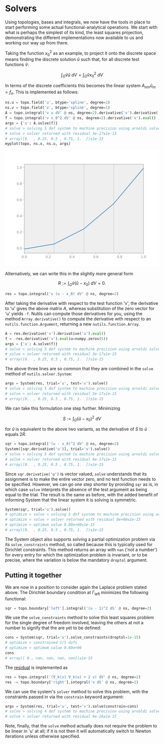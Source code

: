 # Solvers

Using topologies, bases and integrals, we now have the tools in place to start
performing some actual functional-analytical operations. We start with what is
perhaps the simplest of its kind, the least squares projection, demonstrating
the different implementations now available to us and working our way up from
there.

Taking the function $x_0^2$ as an example, to project it onto the discrete
space means finding the discrete solution $\hat{u}$ such that, for all discrete
test functions $\hat{v}$:

$$ \int_Ω \hat v \hat u \ dV = \int_Ω \hat v x_0^2 \ dV $$

In terms of the discrete coefficients this becomes the linear system $A_{nm}
\hat{u}_m = f_n$. This is implemented as follows:

```python
ns.u = topo.field('u', btype='spline', degree=1)
ns.v = topo.field('v', btype='spline', degree=1)
A = topo.integral('v u dV' @ ns, degree=2).derivative('v').derivative('u').eval()
f = topo.integral('v x_0^2 dV' @ ns, degree=2).derivative('v').eval()
args = {'u': A.solve(f)}
# solve > solving 5 dof system to machine precision using arnoldi solver
# solve > solver returned with residual 3e-17±1e-15
# array([0.  , 0.25, 0.5 , 0.75, 1.  ])±1e-15
myplot(topo, ns.x, ns.u, args)
```
![output](tutorial-solvers-fig1.svg)

Alternatively, we can write this in the slightly more general form

$$ R := \int_Ω \hat v (\hat u - x_0) \ dV = 0. $$

```python
res = topo.integral('v (u - x_0) dV' @ ns, degree=2)
```

After taking the derivative with respect to the test function 'v', the
derivative to 'u' gives the above matrix $A$, whereas substitution of the zero
vector for 'u' yields `-f`. Nutils can compute those derivatives for you, using
the method `Array.derivative()` to compute the derivative with respect to an
`nutils.function.Argument`, returning a new `nutils.function.Array`.

```python
A = res.derivative('v').derivative('u').eval()
f = -res.derivative('v').eval(u=numpy.zeros(5))
args = {'u': A.solve(f)}
# solve > solving 5 dof system to machine precision using arnoldi solver
# solve > solver returned with residual 3e-17±1e-15
# array([0.  , 0.25, 0.5 , 0.75, 1.  ])±1e-15
```

The above three lines are so common that they are combined in the `solve`
method of `nutils.solver.System`:

```python
args = System(res, trial='u', test='v').solve()
# solve > solving 5 dof system to machine precision using arnoldi solver
# solve > solver returned with residual 3e-17±1e-15
# array([0.  , 0.25, 0.5 , 0.75, 1.  ])±1e-15
```

We can take this formulation one step further.  Minimizing

$$ S := \int_Ω (\hat u - x_0)^2 \ dV $$

for $\hat{u}$ is equivalent to the above two variants, as the derivative of $S$
to $\hat{u}$ equals $2 R$.

```python
sqr = topo.integral('(u - x_0)^2 dV' @ ns, degree=2)
System([sqr.derivative('u')], trial='u').solve()
# solve > solving 5 dof system to machine precision using arnoldi solver
# solve > solver returned with residual 6e-17±1e-15
# array([0.  , 0.25, 0.5 , 0.75, 1.  ])±1e-15
```
Since `sqr.derivative('u')` is vector valued, `solve` understands that its
assignment is to make the entire vector zero, and no test function needs to be
specified. However, we can go one step shorter by providing `sqr` as is, in
which case `solve` interprets the absence of the test argument as being equal
to the trial. The result is the same as before, with the added benefit of
informing System that the linear system it is solving is symmetric.

```python
System(sqr, trial='u').solve()
# optimize > solve > solving 5 dof system to machine precision using arnoldi solver
# optimize > solve > solver returned with residual 0e+00±1e-15
# optimize > optimum value 0.00e+00±1e-15
# array([0.  , 0.25, 0.5 , 0.75, 1.  ])±1e-15
```

The System object also supports solving a partial optimization problem via its
`solve_constraints` method, so called because this is typically used for
Dirichlet constraints. This method returns an array with `nan` ('not a number')
for every entry for which the optimization problem is invariant, or to be
precise, where the variation is below the mandatory `droptol` argument.

## Putting it together

We are now in a position to consider again the Laplace problem stated above.
The Dirichlet boundary condition at $Γ_\text{left}$ minimizes the following
functional:

```python
sqr = topo.boundary['left'].integral('(u - 1)^2 dS' @ ns, degree=2)
```

We use the `solve_constraints` method to solve this least squares problem for
the single degree of freedom involved, leaving the others at not a number to
signify that the are yet to be defined:

```python
cons = System(sqr, trial='u').solve_constraints(droptol=1e-15)
# optimize > constrained 1/5 dofs
# optimize > optimum value 0.00e+00
cons
# array([ 0., nan, nan, nan, nan])±1e-15
```

The [residual](tutorial-theory.md#weak-form) is implemented as

```python
res = topo.integral('(∇_k(v) ∇_k(u) + 2 v) dV' @ ns, degree=2)
res -= topo.boundary['right'].integral('v dS' @ ns, degree=2)
```

We can use the system's `solver` method to solve this problem, with the
constraints passed in via the `constrain` keyword argument:

```python
args = System(res, trial='u', test='v').solve(constrain=cons)
# solve > solving 4 dof system to machine precision using arnoldi solver
# solve > solver returned with residual 9e-16±1e-15
```

Note, finally, that the `solve` method actually does not require the problem to
be linear in 'u' at all; if it is not then it will automatically switch to
Newton iterations unless otherwise specified.
